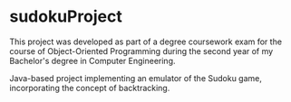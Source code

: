 # sudokuProject

This project was developed as part of a degree coursework exam for the course of Object-Oriented Programming during the second year of my Bachelor's degree in Computer Engineering.

Java-based project implementing an emulator of the Sudoku game, incorporating the concept of backtracking.
